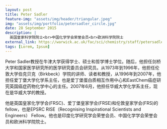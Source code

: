 ```yaml
---
layout: post
title: Peter Sadler
feature-img: "assets/img/header/triangular.jpeg"
img: "assets/img/portfolio/petersadler_circle.jpg"
date: 28 September 2015
description: |
  英国皇家科学院院士<br>中国化学学会荣誉会员<br>欧洲科学院院士
external_link: https://warwick.ac.uk/fac/sci/chemistry/staff/petersadler/
tags: [Lorem, Ipsum]
---
```


Peter Sadler教授在牛津大学获得学士、硕士和哲学博士学位。随后，他担任剑桥大学和国家医学研究所的医学研究委员会研究员。从1973年到1996年，他担任伦敦大学伯克贝克（Birkbeck）学院的讲师、读者和教授，从1996年到2007年，他担任爱丁堡大学化学系主任，也是爱丁堡蛋白质相互作用中心和EastChem癌症研究英国癌症药物化学中心的主任。2007年6月，他担任华威大学化学系主任，现在是华威大学的教授。

他是英国皇家化学学会(FRSC)、爱丁堡皇家学会(FRSE)和伦敦皇家学会(FRS)的fellow，也是EPSRC RISE（Recognising Inspirational Scientists and Engineers） Fellow。他也是印度化学研究学会荣誉会员、中国化学学会荣誉会员和欧洲科学院院士。